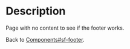 <!-- {% extend('index.html', {title: 'footer'}) %} -->

# Description

Page with no content to see if the footer works.

Back to [Components#sf-footer](components/#sf-footer).
